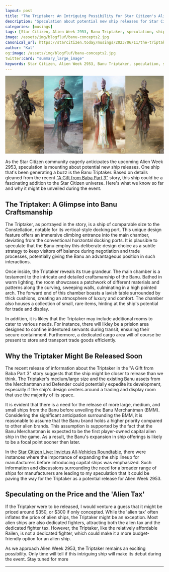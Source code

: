 ```yaml
---
layout: post
title: "The Triptaker: An Intriguing Possibility for Star Citizen's Alien Week 2953"
description: "Speculation about potential new ship releases for Star Citizen's Alien Week 2953. A detailed look at the Banu Triptaker based on the recent 'A Gift from Baba Part 3' story."
categories: [musings]
tags: [Star Citizen, Alien Week 2953, Banu Triptaker, speculation, ships]
image: /assets/img/blogfluf/banu-concepts2.jpg
canonical_url: https://starcitizen.today/musings/2023/06/11/the-triptaker-an-intriguing-possibility-for-star-citizens-alien-week-2953.html
author: "Kal"
og:image: /assets/img/blogfluf/banu-concepts2.jpg
twitter:card: "summary_large_image"
keywords: Star Citizen, Alien Week 2953, Banu Triptaker, speculation, ships, Banu, Triptaker, A Gift from Baba Part 3, concept art, Star Citizen community, ship releases, trading, display room, Banu Merchantman, BMM, capital alien ship, manufacturer, ship lineup, capital ships, alien ships, alien tax, price, concept, development, design, trading, display, luxury, comfort, cargo area, prison area, indentured servants, trade goods, negotiation, strategy, advantage, squadron 42, Invictus All-Vehicles Roundtable, manufacturer, ship lineup, capital ships, alien ships, alien tax, price, concept, development, design, trading, display, luxury, comfort, cargo area, prison area, indentured servants, trade goods, negotiation, strategy, advantage, squadron 42, Invictus All-Vehicles Roundtable
---
```


![4 Banu standing side by side in a concept art picture](/assets/img/blogfluf/banu-concepts2.jpg)

As the Star Citizen community eagerly anticipates the upcoming Alien Week 2953, speculation is mounting about potential new ship releases. One ship that's been generating a buzz is the Banu Triptaker. Based on details gleaned from the recent ["A Gift from Baba Part 3"](https://robertsspaceindustries.com/comm-link/serialized-fiction/18184-A-Gift-For-Baba-Part-3) story, this ship could be a fascinating addition to the Star Citizen universe. Here's what we know so far and why it might be unveiled during the event.

## The Triptaker: A Glimpse into Banu Craftsmanship

The Triptaker, as portrayed in the story, is a ship of comparable size to the Constellation, notable for its vertical-style docking port. This unique design feature offers an immersive climbing entrance into the main chamber, deviating from the conventional horizontal docking ports. It is plausible to speculate that the Banu employ this deliberate design choice as a subtle strategy to keep visitors off balance during negotiation and trade processes, potentially giving the Banu an advantageous position in such interactions.

Once inside, the Triptaker reveals its true grandeur. The main chamber is a testament to the intricate and detailed craftsmanship of the Banu. Bathed in warm lighting, the room showcases a patchwork of different materials and patterns along the curving, sweeping walls, culminating in a high pointed arch. The forward end of this chamber boasts a lavish table surrounded by thick cushions, creating an atmosphere of luxury and comfort. The chamber also houses a collection of small, rare items, hinting at the ship's potential for trade and display.

In addition,  it is likley that the Triptaker may include additional rooms to cater to various needs. For instance, there will likley be a prision area designed to confine indentured servants during transit, ensuring their secure containment. Furthermore, a dedicated cargo area will of course be present to store and transport trade goods efficiently. 

## Why the Triptaker Might Be Released Soon

The recent release of information about the Triptaker in the "A Gift from Baba Part 3" story suggests that the ship might be closer to release than we think. The Triptaker's medium/large size and the existing Banu assets from the Merchantman and Defender could potentially expedite its development, especially if the ship's design centers around a trading and display room that use the majority of its space.

It is evident that there is a need for the release of more large, medium, and small ships from the Banu before unveiling the Banu Merchantman (BMM). Considering the significant anticipation surrounding the BMM, it is reasonable to assume that the Banu brand holds a higher priority compared to other alien brands. This assumption is supported by the fact that the Banu Merchantman is expected to be the first player-owned capital alien ship in the game. As a result, the Banu's expansion in ship offerings is likely to be a focal point sooner then later.

In the [Star Citizen Live: Invictus All-Vehicles Roundtable](https://www.youtube.com/watch?v=LSM8kao5Q6k), there were instances where the importance of expanding the ship lineup for manufacturers before introducing capital ships was emphasized.  Such information and discussions surrounding the need for a broader range of ships for manufacturers are leading to my speculation that it could be paving the way for the Triptaker as a potential release for Alien Week 2953.

## Speculating on the Price and the 'Alien Tax'

If the Triptaker were to be released, I would venture a guess that it might be priced around $350, or $300 if only concepted. While the 'alien tax' often inflates the price of alien ships, the Triptaker might be an exception. Most alien ships are also dedicated fighters, attracting both the alien tax and the dedicated fighter tax. However, the Triptaker, like the relatively affordable Railen, is not a dedicated fighter, which could make it a more budget-friendly option for an alien ship.

As we approach Alien Week 2953, the Triptaker remains an exciting possibility. Only time will tell if this intriguing ship will make its debut during the event. Stay tuned for more

---

